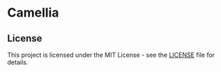 # Camellia

## License

This project is licensed under the MIT License - see the [LICENSE](../../LICENSE) file for details.
